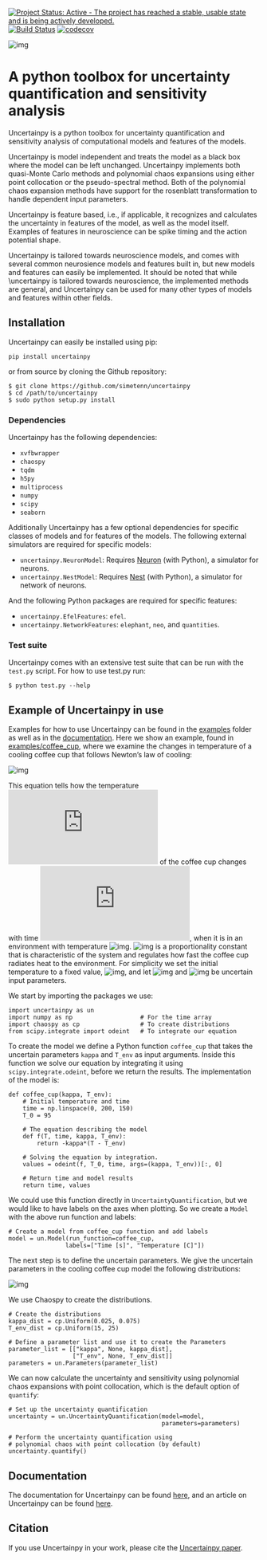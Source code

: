 [![Project Status: Active - The project has reached a stable, usable state and is being actively developed.](http://www.repostatus.org/badges/latest/active.svg)](http://www.repostatus.org/#active)
[![Build Status](https://travis-ci.com/simetenn/uncertainpy.svg?token=aSp3vyuQyzq8iEpgpnpb&branch=master)](https://travis-ci.com/simetenn/uncertainpy)
[![codecov](https://codecov.io/gh/simetenn/uncertainpy/branch/master/graph/badge.svg?token=BFXnBcPbMA)](https://codecov.io/gh/simetenn/uncertainpy)

![img](https://github.com/simetenn/uncertainpy/blob/master/logo/logo.svg)

# A python toolbox for uncertainty quantification and sensitivity analysis

Uncertainpy is a python toolbox for uncertainty quantification and sensitivity
analysis of computational models and features of the models.

Uncertainpy is model independent and treats the model as a black box where the
model can be left unchanged. Uncertainpy implements both quasi-Monte Carlo
methods and polynomial chaos expansions using either point collocation or the
pseudo-spectral method. Both of the polynomial chaos expansion methods have
support for the rosenblatt transformation to handle dependent input parameters.

Uncertainpy is feature based, i.e., if applicable, it recognizes and calculates
the uncertainty in features of the model, as well as the model itself.
Examples of features in neuroscience can be spike timing and the action
potential shape.

Uncertainpy is tailored towards neuroscience models, and comes with several
common neurosience models and features built in, but new models and features can
easily be implemented. It should be noted that while \uncertainpy is tailored
towards neuroscience, the implemented methods are general, and Uncertainpy can
be used for many other types of models and features within other fields.

## Installation

Uncertainpy can easily be installed using pip:

    pip install uncertainpy

or from source by cloning the Github repository:

    $ git clone https://github.com/simetenn/uncertainpy
    $ cd /path/to/uncertainpy
    $ sudo python setup.py install

### Dependencies

Uncertainpy has the following dependencies:

* `xvfbwrapper`
* `chaospy`
* `tqdm`
* `h5py`
* `multiprocess`
* `numpy`
* `scipy`
* `seaborn`

Additionally Uncertainpy has a few optional dependencies for specific classes of models and for features of the models.
The following external simulators are required for specific models:

* `uncertainpy.NeuronModel`: Requires [Neuron](https://www.neuron.yale.edu/neuron/download) (with Python), a simulator for neurons.
* `uncertainpy.NestModel`: Requires [Nest](http://www.nest-simulator.org/installation) (with Python), a simulator for network of neurons.

And the following Python packages are required for specific features:

* `uncertainpy.EfelFeatures`: `efel`.
* `uncertainpy.NetworkFeatures`: `elephant`, `neo`, and `quantities`.

### Test suite

Uncertainpy comes with an extensive test suite that can be run with the `test.py` script.
For how to use test.py run:

    $ python test.py --help



## Example of Uncertainpy in use

Examples for how to use Uncertainpy can be found in the
[examples](https://github.com/simetenn/uncertainpy/tree/master/examples) folder
as well as in the [documentation]().
Here we show an example,
found in [examples/coffee_cup](https://github.com/simetenn/uncertainpy/tree/master/examples/coffee_cup),
where we examine the changes in temperature of a cooling coffee cup that
follows Newton’s law of cooling:

<!-- \frac{dT(t)}{dt} = -\kappa(T(t) - T_{env}) -->
![img](http://latex.codecogs.com/svg.latex?\frac{dT(t)}{dt}%3D-\kappa(T(t)-T_{env}))

This equation tells how the temperature ![img](http://latex.codecogs.com/svg.latex?T)
of the coffee cup changes with time ![img](http://latex.codecogs.com/svg.latex?t),
when it is in an environment with temperature
![img](http://latex.codecogs.com/svg.latex?T_{env}).
![img](http://latex.codecogs.com/svg.latex?\kappa}) is a proportionality
constant that is characteristic of the system and regulates how fast the coffee
cup radiates heat to the environment.
For simplicity we set the initial temperature to a fixed value, ![img](http://latex.codecogs.com/svg.latex?%24T_0%3D95^\circ\text{C}%24),
and let ![img](http://latex.codecogs.com/svg.latex?\kappa}) and ![img](http://latex.codecogs.com/svg.latex?T_{env}) be uncertain input parameters.

We start by importing the packages we use:

    import uncertainpy as un
    import numpy as np                   # For the time array
    import chaospy as cp                 # To create distributions
    from scipy.integrate import odeint   # To integrate our equation

To create the model we define a Python function `coffee_cup` that
takes the uncertain parameters `kappa` and `T_env` as input arguments.
Inside this function we solve our equation by integrating it using
`scipy.integrate.odeint`,
before we return the results.
The implementation of the model is:

    def coffee_cup(kappa, T_env):
        # Initial temperature and time
        time = np.linspace(0, 200, 150)
        T_0 = 95

        # The equation describing the model
        def f(T, time, kappa, T_env):
            return -kappa*(T - T_env)

        # Solving the equation by integration.
        values = odeint(f, T_0, time, args=(kappa, T_env))[:, 0]

        # Return time and model results
        return time, values

We could use this function directly in `UncertaintyQuantification`,
but we would like to have labels on the axes when plotting.
So we create a `Model` with the above run function and labels:

    # Create a model from coffee_cup function and add labels
    model = un.Model(run_function=coffee_cup,
                    labels=["Time [s]", "Temperature [C]"])

The next step is to define the uncertain parameters.
We give the uncertain parameters in the cooling coffee cup model the following
distributions:

<!-- \begin{align}
    \kappa &= \mathrm{Uniform}(0.025, 0.075), \\
    T_{env} &= \mathrm{Uniform}(15, 25).
\end{align} -->

![img](http://latex.codecogs.com/svg.latex?\begin{align*}%0D%0A\kappa%26%3D\mathrm{Uniform}(0.025%2C0.075)%2C\\\\%0D%0AT_{env}%26%3D\mathrm{Uniform}(15%2C25).%0D%0A\end{align*})


We use Chaospy to create the distributions.

    # Create the distributions
    kappa_dist = cp.Uniform(0.025, 0.075)
    T_env_dist = cp.Uniform(15, 25)

    # Define a parameter list and use it to create the Parameters
    parameter_list = [["kappa", None, kappa_dist],
                      ["T_env", None, T_env_dist]]
    parameters = un.Parameters(parameter_list)


We can now calculate the uncertainty and sensitivity using polynomial chaos
expansions with point collocation,
which is the default option of `quantify`:

    # Set up the uncertainty quantification
    uncertainty = un.UncertaintyQuantification(model=model,
                                               parameters=parameters)

    # Perform the uncertainty quantification using
    # polynomial chaos with point collocation (by default)
    uncertainty.quantify()


## Documentation

The documentation for Uncertainpy can be found [here](),
and an article on Uncertainpy can be found [here]().

## Citation

If you use Uncertainpy in your work, please cite the [Uncertainpy paper]().
